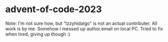 # advent-of-code-2023

Note: I'm not sure how, but "lzzyhidalgo" is not an actual contributer. All work is by me. Somehow I messed up author.email on local PC. Tried to fix when tired, giving up though :)
